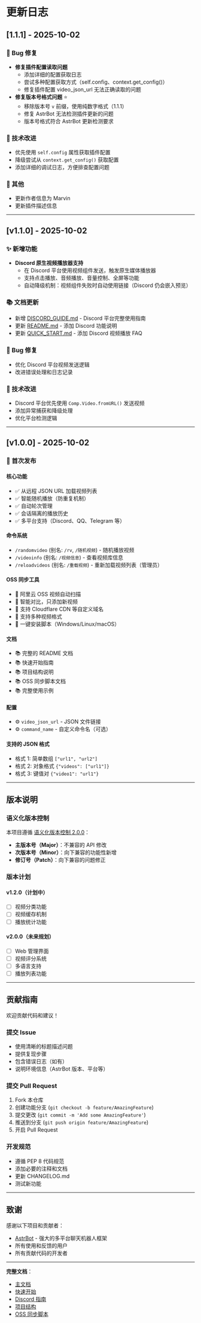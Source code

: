 # 更新日志

## [1.1.1] - 2025-10-02

### 🐛 Bug 修复
- **修复插件配置读取问题**
  - 添加详细的配置获取日志
  - 尝试多种配置获取方式（self.config、context.get_config()）
  - 修复插件配置 video_json_url 无法正确读取的问题
- **修复版本号格式问题** ⭐
  - 移除版本号 `v` 前缀，使用纯数字格式（1.1.1）
  - 修复 AstrBot 无法检测插件更新的问题
  - 版本号格式符合 AstrBot 更新检测要求

### 🔧 技术改进
- 优先使用 `self.config` 属性获取插件配置
- 降级尝试从 `context.get_config()` 获取配置
- 添加详细的调试日志，方便排查配置问题

### 📝 其他
- 更新作者信息为 Marvin
- 更新插件描述信息

---

## [v1.1.0] - 2025-10-02

### ✨ 新增功能
- **Discord 原生视频播放器支持**
  - 在 Discord 平台使用视频组件发送，触发原生媒体播放器
  - 支持点击播放、音频播放、音量控制、全屏等功能
  - 自动降级机制：视频组件失败时自动使用链接（Discord 仍会嵌入预览）

### 📚 文档更新
- 新增 [DISCORD_GUIDE.md](DISCORD_GUIDE.md) - Discord 平台完整使用指南
- 更新 [README.md](README.md) - 添加 Discord 功能说明
- 更新 [QUICK_START.md](QUICK_START.md) - 添加 Discord 视频播放 FAQ

### 🐛 Bug 修复
- 优化 Discord 平台视频发送逻辑
- 改进错误处理和日志记录

### 🔧 技术改进
- Discord 平台优先使用 `Comp.Video.fromURL()` 发送视频
- 添加异常捕获和降级处理
- 优化平台检测逻辑

---

## [v1.0.0] - 2025-10-02

### 🎉 首次发布

#### 核心功能
- ✅ 从远程 JSON URL 加载视频列表
- ✅ 智能随机播放（防重复机制）
- ✅ 自动轮次管理
- ✅ 会话隔离的播放历史
- ✅ 多平台支持（Discord、QQ、Telegram 等）

#### 命令系统
- `/randomvideo` (别名: `/rv`, `/随机视频`) - 随机播放视频
- `/videoinfo` (别名: `/视频信息`) - 查看视频库信息
- `/reloadvideos` (别名: `/重载视频`) - 重新加载视频列表（管理员）

#### OSS 同步工具
- 🔧 阿里云 OSS 视频自动扫描
- 🔧 智能对比，只添加新视频
- 🔧 支持 Cloudflare CDN 等自定义域名
- 🔧 支持多种视频格式
- 🔧 一键安装脚本（Windows/Linux/macOS）

#### 文档
- 📚 完整的 README 文档
- 📚 快速开始指南
- 📚 项目结构说明
- 📚 OSS 同步脚本文档
- 📚 完整使用示例

#### 配置
- ⚙️ `video_json_url` - JSON 文件链接
- ⚙️ `command_name` - 自定义命令名（可选）

#### 支持的 JSON 格式
- 格式 1: 简单数组 `["url1", "url2"]`
- 格式 2: 对象格式 `{"videos": ["url1"]}`
- 格式 3: 键值对 `{"video1": "url1"}`

---

## 版本说明

### 语义化版本控制

本项目遵循 [语义化版本控制 2.0.0](https://semver.org/lang/zh-CN/)：

- **主版本号（Major）**：不兼容的 API 修改
- **次版本号（Minor）**：向下兼容的功能性新增
- **修订号（Patch）**：向下兼容的问题修正

### 版本计划

#### v1.2.0（计划中）
- [ ] 视频分类功能
- [ ] 视频缓存机制
- [ ] 播放统计功能

#### v2.0.0（未来规划）
- [ ] Web 管理界面
- [ ] 视频评分系统
- [ ] 多语言支持
- [ ] 播放列表功能

---

## 贡献指南

欢迎贡献代码和建议！

### 提交 Issue
- 使用清晰的标题描述问题
- 提供复现步骤
- 包含错误日志（如有）
- 说明环境信息（AstrBot 版本、平台等）

### 提交 Pull Request
1. Fork 本仓库
2. 创建功能分支 (`git checkout -b feature/AmazingFeature`)
3. 提交更改 (`git commit -m 'Add some AmazingFeature'`)
4. 推送到分支 (`git push origin feature/AmazingFeature`)
5. 开启 Pull Request

### 开发规范
- 遵循 PEP 8 代码规范
- 添加必要的注释和文档
- 更新 CHANGELOG.md
- 测试新功能

---

## 致谢

感谢以下项目和贡献者：

- [AstrBot](https://github.com/AstrBotDevs/AstrBot) - 强大的多平台聊天机器人框架
- 所有使用和反馈的用户
- 所有贡献代码的开发者

---

**完整文档**：
- [主文档](README.md)
- [快速开始](QUICK_START.md)
- [Discord 指南](DISCORD_GUIDE.md)
- [项目结构](PROJECT_STRUCTURE.md)
- [OSS 同步脚本](scripts/README.md)
